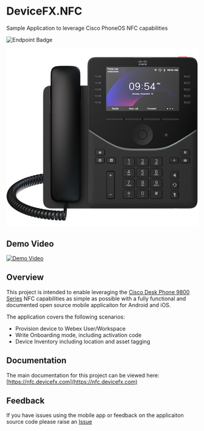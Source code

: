 # DeviceFX.NFC
Sample Application to leverage Cisco PhoneOS NFC capabilities

![Endpoint Badge](https://img.shields.io/endpoint?url=https%3A%2F%2Ffunc-devicefx-nfc-badge-f2hwdqhrgzfjbqdc.eastus2-01.azurewebsites.net%2Fapi%2FGetScanCount)

![](src/DeviceFX.NfcApp/Resources/Images/cisco_9861.png)

## Demo Video

[![Demo Video](https://img.youtube.com/vi/g04d3ZQN83c/0.jpg)](https://www.youtube.com/watch?v=g04d3ZQN83c)

## Overview

This project is intended to enable leveraging the [Cisco Desk Phone 9800 Series](https://www.webex.com/us/en/devices/phone-series/cisco-phone-9800-series.html) NFC capabilities as simple as possible with a fully functional and documented open source mobile applicaiton for Android and iOS.

The application covers the following scenarios:

* Provision device to Webex User/Workspace
* Write Onboarding mode, including activation code
* Device Inventory including location and asset tagging

## Documentation

The main documentation for this project can be viewed here: [https://nfc.devicefx.com](https://nfc.devicefx.com)

## Feedback

If you have issues using the mobile app or feedback on the applicaiton source code please raise an [Issue](https://github.com/unifiedfx/DeviceFX.NFC/issues/new)

